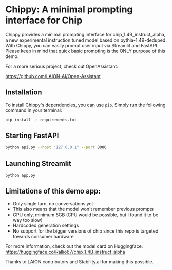 # Chippy: A minimal prompting interface for Chip

Chippy provides a minimal prompting interface for chip_1.4B_instruct_alpha, a new experimental instruction tuned model based on pythia-1.4B-deduped. With Chippy, you can easily prompt user input via Streamlit and FastAPI. Please keep in mind that quick basic prompting is the ONLY purpose of this demo. 

For a more serious project, check out OpenAssistant:

https://github.com/LAION-AI/Open-Assistant

## Installation

To install Chippy's dependencies, you can use `pip`. Simply run the following command in your terminal:

```bash
pip install -r requirements.txt
```

## Starting FastAPI

```bash
python api.py --host "127.0.0.1" --port 8000
```

## Launching Streamlit

```bash
python app.py
```

## Limitations of this demo app:

- Only single turn, no conversations yet
- This also means that the model won't remember previous prompts
- GPU only, minimum 8GB (CPU would be possible, but I found it to be way too slow)
- Hardcoded generation settings
- No support for the bigger versions of chip since this repo is targeted towards consumer hardware

For more information, check out the model card on Huggingface: https://huggingface.co/Rallio67/chip_1.4B_instruct_alpha

Thanks to LAION contributors and Stability.ai for making this possible.
